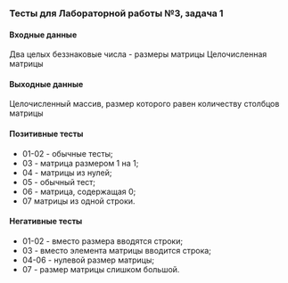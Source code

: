 ### Тесты для Лабораторной работы №3, задача 1

#### Входные данные

Два целых беззнаковые числа - размеры матрицы
Целочисленная матрицы

#### Выходные данные

Целочисленный массив, размер которого равен количеству столбцов матрицы

#### Позитивные тесты

- 01-02 - обычные тесты;
- 03 - матрица размером 1 на 1;
- 04 - матрицы из нулей;
- 05 - обычный тест;
- 06 - матрица, содержащая 0;
- 07 матрицы из одной строки.

#### Негативные тесты

- 01-02 - вместо размера вводятся строки;
- 03 - вместо элемента матрицы вводится строка;
- 04-06 - нулевой размер матрицы;
- 07 - размер матрицы слишком большой.
